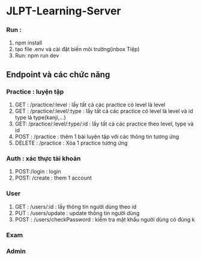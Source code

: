 # JLPT-Learning-Server
### Run : 
1. npm install
2. tạo file .env và cài đặt biến môi trường(inbox Tiệp)
3. Run: npm run dev
## Endpoint và các chức năng

### Practice : luyện tập
1. GET : /practice/:level : lấy tất cả các practice có level là level
2. GET : /practice/:level/:type : lấy tất cả các practice có level là level và id type là type(kanji,...)
3. GET: /practice/:level/:type/:id : lấy tất cả các practice theo level, type và id
4. POST : /practice : thêm 1 bài luyện tập với các thông tin tương ứng
5. DELETE : /practice : Xóa 1 practice tương ứng

### Auth : xác thực tài khoản

1. POST:/login : login
2. POST: /create : them 1 account
 
### User 
1. GET : /users/:id : lấy thông tin người dùng theo id
2. PUT : /users/update : update thông tin người dùng
3. POST : /users/checkPassword : kiểm tra mật khẩu người dùng có đúng k

### Exam

### Admin